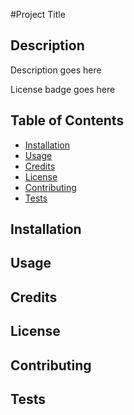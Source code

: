 #Project Title

## Description
Description goes here

License badge goes here

## Table of Contents
* [Installation](#installation)
* [Usage](#usage)
* [Credits](#credits)
* [License](#license)
* [Contributing](#contributing)
* [Tests](#tests)

## Installation

## Usage

## Credits

## License

## Contributing

## Tests

